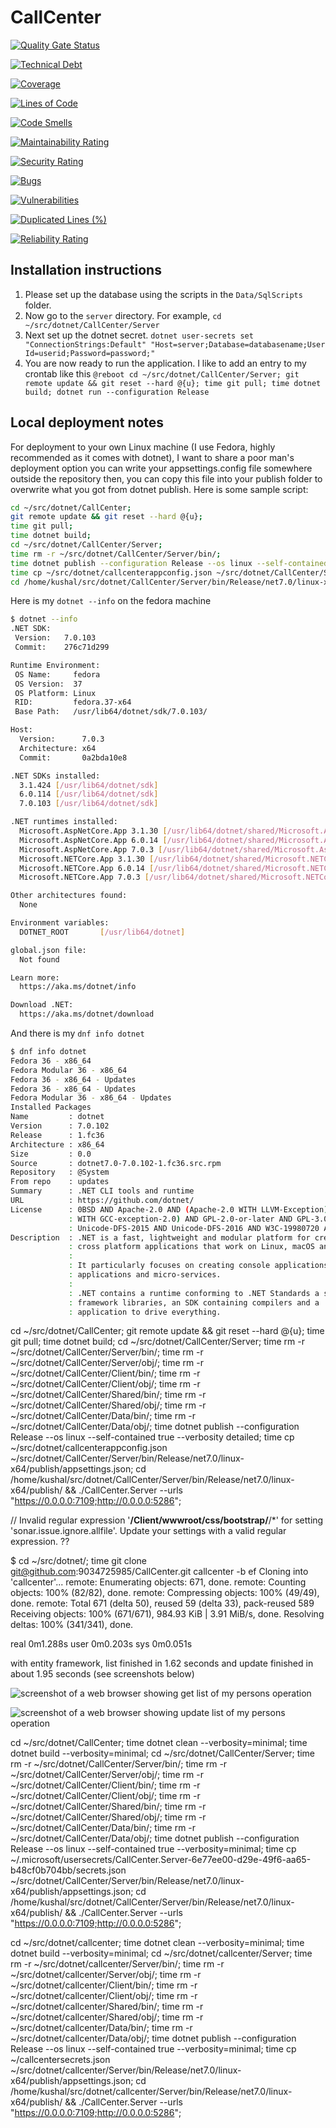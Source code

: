 # CallCenter

[![Quality Gate Status](https://sonarcloud.io/api/project_badges/measure?project=9034725985_CallCenter&metric=alert_status)](https://sonarcloud.io/summary/new_code?id=9034725985_CallCenter)

[![Technical Debt](https://sonarcloud.io/api/project_badges/measure?project=9034725985_CallCenter&metric=sqale_index)](https://sonarcloud.io/summary/new_code?id=9034725985_CallCenter)

[![Coverage](https://sonarcloud.io/api/project_badges/measure?project=9034725985_CallCenter&metric=coverage)](https://sonarcloud.io/summary/new_code?id=9034725985_CallCenter)

[![Lines of Code](https://sonarcloud.io/api/project_badges/measure?project=9034725985_CallCenter&metric=ncloc)](https://sonarcloud.io/summary/new_code?id=9034725985_CallCenter)

[![Code Smells](https://sonarcloud.io/api/project_badges/measure?project=9034725985_CallCenter&metric=code_smells)](https://sonarcloud.io/summary/new_code?id=9034725985_CallCenter)

[![Maintainability Rating](https://sonarcloud.io/api/project_badges/measure?project=9034725985_CallCenter&metric=sqale_rating)](https://sonarcloud.io/summary/new_code?id=9034725985_CallCenter)

[![Security Rating](https://sonarcloud.io/api/project_badges/measure?project=9034725985_CallCenter&metric=security_rating)](https://sonarcloud.io/summary/new_code?id=9034725985_CallCenter)

[![Bugs](https://sonarcloud.io/api/project_badges/measure?project=9034725985_CallCenter&metric=bugs)](https://sonarcloud.io/summary/new_code?id=9034725985_CallCenter)

[![Vulnerabilities](https://sonarcloud.io/api/project_badges/measure?project=9034725985_CallCenter&metric=vulnerabilities)](https://sonarcloud.io/summary/new_code?id=9034725985_CallCenter)

[![Duplicated Lines (%)](https://sonarcloud.io/api/project_badges/measure?project=9034725985_CallCenter&metric=duplicated_lines_density)](https://sonarcloud.io/summary/new_code?id=9034725985_CallCenter)

[![Reliability Rating](https://sonarcloud.io/api/project_badges/measure?project=9034725985_CallCenter&metric=reliability_rating)](https://sonarcloud.io/summary/new_code?id=9034725985_CallCenter)



## Installation instructions

1. Please set up the database using the scripts in the `Data/SqlScripts` folder. 
2. Now go to the `server` directory. 
    For example, `cd ~/src/dotnet/CallCenter/Server`
3. Next set up the dotnet secret. 
    `dotnet user-secrets set "ConnectionStrings:Default" "Host=server;Database=databasename;User Id=userid;Password=password;"`
4. You are now ready to run the application. 
    I like to add an entry to my crontab like this 
    `@reboot cd ~/src/dotnet/CallCenter/Server; git remote update && git reset --hard @{u}; time git pull; time dotnet build; dotnet run --configuration Release`



## Local deployment notes 

For deployment to your own Linux machine (I use Fedora, highly recommended as it comes with dotnet), 
I want to share a poor man's deployment option 
you can write your appsettings.config file somewhere outside the repository
then, you can copy this file into your publish folder to overwrite what you got from dotnet publish. 
Here is some sample script: 

```bash
cd ~/src/dotnet/CallCenter;
git remote update && git reset --hard @{u};
time git pull;
time dotnet build;
cd ~/src/dotnet/CallCenter/Server;
time rm -r ~/src/dotnet/CallCenter/Server/bin/;
time dotnet publish --configuration Release --os linux --self-contained true --verbosity detailed;
time cp ~/src/dotnet/callcenterappconfig.json ~/src/dotnet/CallCenter/Server/bin/Release/net7.0/linux-x64/publish/appsettings.json;
cd /home/kushal/src/dotnet/CallCenter/Server/bin/Release/net7.0/linux-x64/publish/ && ./CallCenter.Server --urls "https://0.0.0.0:7109;http://0.0.0.0:5286";
```

Here is my `dotnet --info` on the fedora machine 

```bash
$ dotnet --info
.NET SDK:
 Version:   7.0.103
 Commit:    276c71d299

Runtime Environment:
 OS Name:     fedora
 OS Version:  37
 OS Platform: Linux
 RID:         fedora.37-x64
 Base Path:   /usr/lib64/dotnet/sdk/7.0.103/

Host:
  Version:      7.0.3
  Architecture: x64
  Commit:       0a2bda10e8

.NET SDKs installed:
  3.1.424 [/usr/lib64/dotnet/sdk]
  6.0.114 [/usr/lib64/dotnet/sdk]
  7.0.103 [/usr/lib64/dotnet/sdk]

.NET runtimes installed:
  Microsoft.AspNetCore.App 3.1.30 [/usr/lib64/dotnet/shared/Microsoft.AspNetCore.App]
  Microsoft.AspNetCore.App 6.0.14 [/usr/lib64/dotnet/shared/Microsoft.AspNetCore.App]
  Microsoft.AspNetCore.App 7.0.3 [/usr/lib64/dotnet/shared/Microsoft.AspNetCore.App]
  Microsoft.NETCore.App 3.1.30 [/usr/lib64/dotnet/shared/Microsoft.NETCore.App]
  Microsoft.NETCore.App 6.0.14 [/usr/lib64/dotnet/shared/Microsoft.NETCore.App]
  Microsoft.NETCore.App 7.0.3 [/usr/lib64/dotnet/shared/Microsoft.NETCore.App]

Other architectures found:
  None

Environment variables:
  DOTNET_ROOT       [/usr/lib64/dotnet]

global.json file:
  Not found

Learn more:
  https://aka.ms/dotnet/info

Download .NET:
  https://aka.ms/dotnet/download
```

And there is my `dnf info dotnet`

```bash
$ dnf info dotnet
Fedora 36 - x86_64                                                                                                                                                                                                                                       35 kB/s |  25 kB     00:00
Fedora Modular 36 - x86_64                                                                                                                                                                                                                               39 kB/s |  24 kB     00:00
Fedora 36 - x86_64 - Updates                                                                                                                                                                                                                             37 kB/s |  22 kB     00:00
Fedora 36 - x86_64 - Updates                                                                                                                                                                                                                            895 kB/s | 3.1 MB     00:03
Fedora Modular 36 - x86_64 - Updates                                                                                                                                                                                                                     36 kB/s |  23 kB     00:00
Installed Packages
Name         : dotnet
Version      : 7.0.102
Release      : 1.fc36
Architecture : x86_64
Size         : 0.0
Source       : dotnet7.0-7.0.102-1.fc36.src.rpm
Repository   : @System
From repo    : updates
Summary      : .NET CLI tools and runtime
URL          : https://github.com/dotnet/
License      : 0BSD AND Apache-2.0 AND (Apache-2.0 WITH LLVM-Exception) AND APSL-2.0 AND BSD-2-Clause AND BSD-3-Clause AND BSD-4-Clause AND BSL-1.0 AND bzip2-1.0.6 AND CC0-1.0 AND CC-BY-3.0 AND CC-BY-4.0 AND CC-PDDC AND CNRI-Python AND EPL-1.0 AND GPL-2.0-only AND (GPL-2.0-only
             : WITH GCC-exception-2.0) AND GPL-2.0-or-later AND GPL-3.0-only AND ICU AND ISC AND LGPL-2.1-only AND LGPL-2.1-or-later AND LicenseRef-Fedora-Public-Domain AND LicenseRef-ISO-8879 AND MIT AND MIT-Wu AND MS-PL AND MS-RL AND NCSA AND OFL-1.1 AND OpenSSL AND
             : Unicode-DFS-2015 AND Unicode-DFS-2016 AND W3C-19980720 AND X11 AND Zlib
Description  : .NET is a fast, lightweight and modular platform for creating
             : cross platform applications that work on Linux, macOS and Windows.
             :
             : It particularly focuses on creating console applications, web
             : applications and micro-services.
             :
             : .NET contains a runtime conforming to .NET Standards a set of
             : framework libraries, an SDK containing compilers and a 'dotnet'
             : application to drive everything.
```



cd ~/src/dotnet/CallCenter; git remote update && git reset --hard @{u}; time git pull; time dotnet build; cd ~/src/dotnet/CallCenter/Server; time rm -r ~/src/dotnet/CallCenter/Server/bin/; time rm -r ~/src/dotnet/CallCenter/Server/obj/; time rm -r ~/src/dotnet/CallCenter/Client/bin/; time rm -r ~/src/dotnet/CallCenter/Client/obj/; time rm -r ~/src/dotnet/CallCenter/Shared/bin/; time rm -r ~/src/dotnet/CallCenter/Shared/obj/; time rm -r ~/src/dotnet/CallCenter/Data/bin/; time rm -r ~/src/dotnet/CallCenter/Data/obj/; time dotnet publish --configuration Release --os linux --self-contained true --verbosity detailed; time cp ~/src/dotnet/callcenterappconfig.json ~/src/dotnet/CallCenter/Server/bin/Release/net7.0/linux-x64/publish/appsettings.json; cd /home/kushal/src/dotnet/CallCenter/Server/bin/Release/net7.0/linux-x64/publish/ && ./CallCenter.Server --urls "https://0.0.0.0:7109;http://0.0.0.0:5286";

// Invalid regular expression '**/Client/wwwroot/css/bootstrap/**/*' for setting 'sonar.issue.ignore.allfile'. Update your settings with a valid regular expression. ?? 



$ cd ~/src/dotnet/; time git clone git@github.com:9034725985/CallCenter.git callcenter -b ef
Cloning into 'callcenter'...
remote: Enumerating objects: 671, done.
remote: Counting objects: 100% (82/82), done.
remote: Compressing objects: 100% (49/49), done.
remote: Total 671 (delta 50), reused 59 (delta 33), pack-reused 589
Receiving objects: 100% (671/671), 984.93 KiB | 3.91 MiB/s, done.
Resolving deltas: 100% (341/341), done.

real    0m1.288s
user    0m0.203s
sys     0m0.051s


with entity framework, list finished in 1.62 seconds and update finished in about 1.95 seconds (see screenshots below)

![screenshot of a web browser showing get list of my persons operation](assets/listmypersons.png)

![screenshot of a web browser showing update list of my persons operation](assets/updatemypersons.png)

cd ~/src/dotnet/CallCenter; time dotnet clean --verbosity=minimal; time dotnet build --verbosity=minimal; cd ~/src/dotnet/CallCenter/Server; time rm -r ~/src/dotnet/CallCenter/Server/bin/; time rm -r ~/src/dotnet/CallCenter/Server/obj/; time rm -r ~/src/dotnet/CallCenter/Client/bin/; time rm -r ~/src/dotnet/CallCenter/Client/obj/; time rm -r ~/src/dotnet/CallCenter/Shared/bin/; time rm -r ~/src/dotnet/CallCenter/Shared/obj/; time rm -r ~/src/dotnet/CallCenter/Data/bin/; time rm -r ~/src/dotnet/CallCenter/Data/obj/; time dotnet publish --configuration Release --os linux --self-contained true --verbosity=minimal; time cp ~/.microsoft/usersecrets/CallCenter.Server-6e77ee00-d29e-49f6-aa65-b48cf0b704bb/secrets.json ~/src/dotnet/CallCenter/Server/bin/Release/net7.0/linux-x64/publish/appsettings.json; cd /home/kushal/src/dotnet/CallCenter/Server/bin/Release/net7.0/linux-x64/publish/ && ./CallCenter.Server --urls "https://0.0.0.0:7109;http://0.0.0.0:5286";

cd ~/src/dotnet/callcenter; time dotnet clean --verbosity=minimal; time dotnet build --verbosity=minimal; cd ~/src/dotnet/callcenter/Server; time rm -r ~/src/dotnet/callcenter/Server/bin/; time rm -r ~/src/dotnet/callcenter/Server/obj/; time rm -r ~/src/dotnet/callcenter/Client/bin/; time rm -r ~/src/dotnet/callcenter/Client/obj/; time rm -r ~/src/dotnet/callcenter/Shared/bin/; time rm -r ~/src/dotnet/callcenter/Shared/obj/; time rm -r ~/src/dotnet/callcenter/Data/bin/; time rm -r ~/src/dotnet/callcenter/Data/obj/; time dotnet publish --configuration Release --os linux --self-contained true --verbosity=minimal; time cp ~/callcentersecrets.json ~/src/dotnet/callcenter/Server/bin/Release/net7.0/linux-x64/publish/appsettings.json; cd /home/kushal/src/dotnet/callcenter/Server/bin/Release/net7.0/linux-x64/publish/ && ./CallCenter.Server --urls "https://0.0.0.0:7109;http://0.0.0.0:5286";

